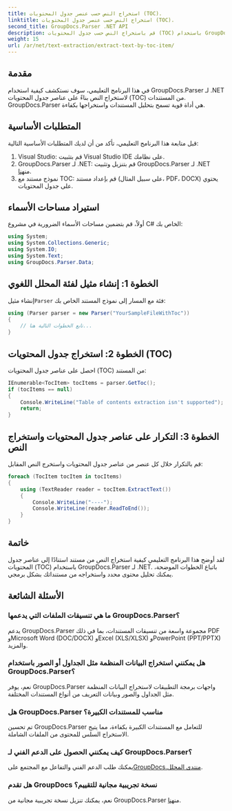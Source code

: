 ```yaml
---
title: استخراج النص حسب عنصر جدول المحتويات (TOC).
linktitle: استخراج النص حسب عنصر جدول المحتويات (TOC).
second_title: GroupDocs.Parser .NET API
description: قم باستخراج النص حسب جدول المحتويات (TOC) باستخدام GroupDocs.Parser لـ .NET. تعلم تقنيات تحليل المستندات الفعالة لاستخراج البيانات المنظمة.
weight: 15
url: /ar/net/text-extraction/extract-text-by-toc-item/
---
```

## مقدمة
في هذا البرنامج التعليمي، سوف نستكشف كيفية استخدام GroupDocs.Parser لـ .NET لاستخراج النص بناءً على عناصر جدول المحتويات (TOC) من المستندات. GroupDocs.Parser هي أداة قوية تسمح بتحليل المستندات واستخراجها بكفاءة.
## المتطلبات الأساسية
قبل متابعة هذا البرنامج التعليمي، تأكد من أن لديك المتطلبات الأساسية التالية:
1. Visual Studio: قم بتثبيت Visual Studio IDE على نظامك.
2.  GroupDocs.Parser لـ .NET: قم بتنزيل وتثبيت GroupDocs.Parser لـ .NET من[هنا](https://releases.groupdocs.com/parser/net/).
3. نموذج مستند مع TOC: قم بإعداد مستند (على سبيل المثال، PDF، DOCX) يحتوي على جدول المحتويات.

## استيراد مساحات الأسماء
أولاً، قم بتضمين مساحات الأسماء الضرورية في مشروع C# الخاص بك:
```csharp
using System;
using System.Collections.Generic;
using System.IO;
using System.Text;
using GroupDocs.Parser.Data;
```
## الخطوة 1: إنشاء مثيل لفئة المحلل اللغوي
 إنشاء مثيل`Parser` فئة مع المسار إلى نموذج المستند الخاص بك:
```csharp
using (Parser parser = new Parser("YourSampleFileWithToc"))
{
    // تابع الخطوات التالية هنا...
}
```
## الخطوة 2: استخراج جدول المحتويات (TOC)
احصل على عناصر جدول المحتويات (TOC) من المستند:
```csharp
IEnumerable<TocItem> tocItems = parser.GetToc();
if (tocItems == null)
{
    Console.WriteLine("Table of contents extraction isn't supported");
    return;
}
```
## الخطوة 3: التكرار على عناصر جدول المحتويات واستخراج النص
قم بالتكرار خلال كل عنصر من عناصر جدول المحتويات واستخرج النص المقابل:
```csharp
foreach (TocItem tocItem in tocItems)
{
    using (TextReader reader = tocItem.ExtractText())
    {
        Console.WriteLine("----");
        Console.WriteLine(reader.ReadToEnd());
    }
}
```

## خاتمة
لقد أوضح هذا البرنامج التعليمي كيفية استخراج النص من مستند استنادًا إلى عناصر جدول المحتويات (TOC) باستخدام GroupDocs.Parser لـ .NET. باتباع الخطوات الموضحة، يمكنك تحليل محتوى محدد واستخراجه من مستنداتك بشكل برمجي.

## الأسئلة الشائعة
### ما هي تنسيقات الملفات التي يدعمها GroupDocs.Parser؟
يدعم GroupDocs.Parser مجموعة واسعة من تنسيقات المستندات، بما في ذلك PDF وMicrosoft Word (DOC/DOCX) وExcel (XLS/XLSX) وPowerPoint (PPT/PPTX) والمزيد.
### هل يمكنني استخراج البيانات المنظمة مثل الجداول أو الصور باستخدام GroupDocs.Parser؟
نعم، يوفر GroupDocs.Parser واجهات برمجة التطبيقات لاستخراج البيانات المنظمة مثل الجداول والصور وبيانات التعريف من أنواع المستندات المختلفة.
### هل GroupDocs.Parser مناسب للمستندات الكبيرة؟
تم تحسين GroupDocs.Parser للتعامل مع المستندات الكبيرة بكفاءة، مما يتيح الاستخراج السلس للمحتوى من الملفات الشاملة.
### كيف يمكنني الحصول على الدعم الفني لـ GroupDocs.Parser؟
 يمكنك طلب الدعم الفني والتفاعل مع المجتمع على[GroupDocs.منتدى المحلل](https://forum.groupdocs.com/c/parser/17).
### هل تقدم GroupDocs نسخة تجريبية مجانية للتقييم؟
نعم، يمكنك تنزيل نسخة تجريبية مجانية من GroupDocs.Parser من[هنا](https://releases.groupdocs.com/).